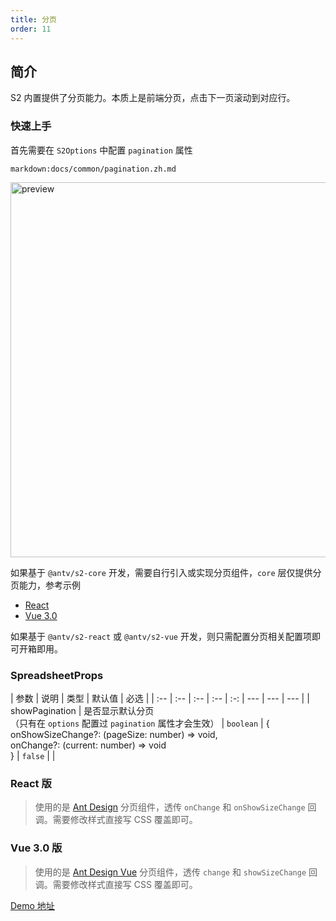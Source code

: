 ```yaml
---
title: 分页
order: 11
---
```


## 简介

S2 内置提供了分页能力。本质上是前端分页，点击下一页滚动到对应行。

### 快速上手

首先需要在 `S2Options` 中配置 `pagination` 属性

`markdown:docs/common/pagination.zh.md`

<img src="https://gw.alipayobjects.com/zos/antfincdn/LVw2QOvjgW/b1563a7b-4070-4d61-a18b-6558e2c5b27b.png" width="600"  alt="preview" />

如果基于 `@antv/s2-core` 开发，需要自行引入或实现分页组件，`core` 层仅提供分页能力，参考示例

* [React](https://github.com/antvis/S2/blob/master/packages/s2-react/src/components/pagination/index.tsx)
* [Vue 3.0](https://github.com/antvis/S2/blob/master/packages/s2-vue/src/components/pagination/index.vue)

如果基于 `@antv/s2-react` 或  `@antv/s2-vue` 开发，则只需配置分页相关配置项即可开箱即用。

### SpreadsheetProps

| 参数 | 说明 | 类型 | 默认值 | 必选 |
| :-- | :-- | :-- | :-- | :-: | --- | --- | --- |
| showPagination | 是否显示默认分页<br>（只有在 `options` 配置过 `pagination` 属性才会生效） | `boolean` \| \{ <br>onShowSizeChange?: (pageSize: number) => void,<br>onChange?: (current: number) => void <br>} | `false` |  |

### React 版

> 使用的是 [Ant Design](https://ant.design/components/pagination-cn/) 分页组件，透传 `onChange` 和 `onShowSizeChange` 回调。需要修改样式直接写 CSS 覆盖即可。

<playground path='react-component/pagination/demo/pivot.tsx' rid='container'></playground>

### Vue 3.0 版

> 使用的是 [Ant Design Vue](https://antdv.com/components/pagination) 分页组件，透传 `change` 和 `showSizeChange` 回调。需要修改样式直接写 CSS 覆盖即可。

[Demo 地址](https://codesandbox.io/embed/nice-dijkstra-hzycy6?fontsize=14&hidenavigation=1&theme=dark)
